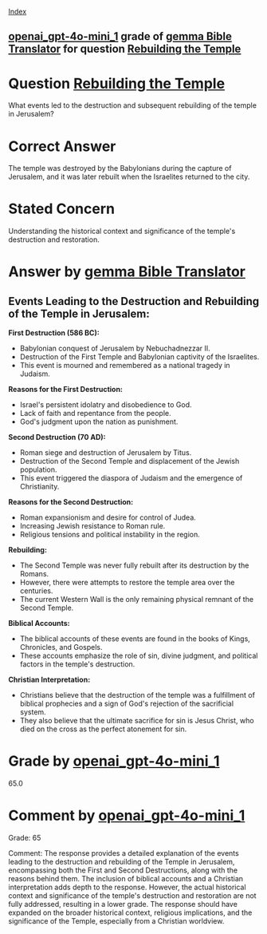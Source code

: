 
[Index](../../../../index.md)
## [openai_gpt-4o-mini_1](../../../grading_models/openai_gpt-4o-mini_1.md) grade of [gemma Bible Translator](../../../answering_models/gemma_Bible_Translator.md) for question [Rebuilding the Temple](../../../questions/Rebuilding_the_Temple.md)

# Question [Rebuilding the Temple](../../../questions/Rebuilding_the_Temple.md)
What events led to the destruction and subsequent rebuilding of the temple in Jerusalem?

# Correct Answer
The temple was destroyed by the Babylonians during the capture of Jerusalem, and it was later rebuilt when the Israelites returned to the city.

# Stated Concern
Understanding the historical context and significance of the temple's destruction and restoration.

# Answer by [gemma Bible Translator](../../../answering_models/gemma_Bible_Translator.md)
## Events Leading to the Destruction and Rebuilding of the Temple in Jerusalem:

**First Destruction (586 BC):**

* Babylonian conquest of Jerusalem by Nebuchadnezzar II.
* Destruction of the First Temple and Babylonian captivity of the Israelites.
* This event is mourned and remembered as a national tragedy in Judaism.


**Reasons for the First Destruction:**

* Israel's persistent idolatry and disobedience to God.
* Lack of faith and repentance from the people.
* God's judgment upon the nation as punishment.


**Second Destruction (70 AD):**

* Roman siege and destruction of Jerusalem by Titus.
* Destruction of the Second Temple and displacement of the Jewish population.
* This event triggered the diaspora of Judaism and the emergence of Christianity.


**Reasons for the Second Destruction:**

* Roman expansionism and desire for control of Judea.
* Increasing Jewish resistance to Roman rule.
* Religious tensions and political instability in the region.


**Rebuilding:**

* The Second Temple was never fully rebuilt after its destruction by the Romans.
* However, there were attempts to restore the temple area over the centuries.
* The current Western Wall is the only remaining physical remnant of the Second Temple.


**Biblical Accounts:**

* The biblical accounts of these events are found in the books of Kings, Chronicles, and Gospels.
* These accounts emphasize the role of sin, divine judgment, and political factors in the temple's destruction.


**Christian Interpretation:**

* Christians believe that the destruction of the temple was a fulfillment of biblical prophecies and a sign of God's rejection of the sacrificial system.
* They also believe that the ultimate sacrifice for sin is Jesus Christ, who died on the cross as the perfect atonement for sin.

# Grade by [openai_gpt-4o-mini_1](../../../grading_models/openai_gpt-4o-mini_1.md)
65.0

# Comment by [openai_gpt-4o-mini_1](../../../grading_models/openai_gpt-4o-mini_1.md)
Grade: 65

Comment: The response provides a detailed explanation of the events leading to the destruction and rebuilding of the Temple in Jerusalem, encompassing both the First and Second Destructions, along with the reasons behind them. The inclusion of biblical accounts and a Christian interpretation adds depth to the response. However, the actual historical context and significance of the temple's destruction and restoration are not fully addressed, resulting in a lower grade. The response should have expanded on the broader historical context, religious implications, and the significance of the Temple, especially from a Christian worldview.
